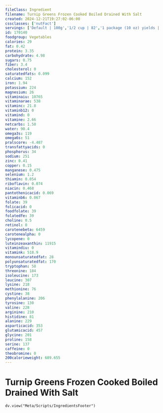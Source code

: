 ```yaml
---
fileClass: Ingredient
filename: Turnip Greens Frozen Cooked Boiled Drained With Salt
created: 2024-12-21T19:27:02-06:00
cssclasses: ['nutFact']
servings: ['Default | 100g','1/2 cup | 82','1 package (10 oz) yields | 220']
id: 170140
foodgroup: Vegetables
calories: 29
fat: 0.42
protein: 3.35
carbohydrate: 4.98
sugars: 0.75
fiber: 3.4
cholesterol: 0
saturatedfats: 0.099
calcium: 152
iron: 1.94
potassium: 224
magnesium: 26
vitaminaiu: 10765
vitaminarae: 538
vitaminc: 21.8
vitaminb12: 0
vitamind: 0
vitamine: 2.66
netcarbs: 1.58
water: 90.4
omega3s: 119
omega6s: 51
pralscore: -4.487
transfattyacids: 0
phosphorus: 34
sodium: 251
zinc: 0.41
copper: 0.15
manganese: 0.475
selenium: 1.2
thiamin: 0.054
riboflavin: 0.074
niacin: 0.468
pantothenicacid: 0.069
vitaminb6: 0.067
folate: 39
folicacid: 0
foodfolate: 39
folatedfe: 39
choline: 0.5
retinol: 0
carotenebeta: 6459
carotenealpha: 0
lycopene: 0
luteinzeaxanthin: 11915
vitamindiu: 0
vitamink: 518.9
monounsaturatedfat: 28
polyunsaturatedfat: 170
tryptophan: 58
threonine: 184
isoleucine: 173
leucine: 307
lysine: 218
methionine: 76
cystine: 38
phenylalanine: 206
tyrosine: 130
valine: 228
arginine: 210
histidine: 81
alanine: 229
asparticacid: 353
glutamicacid: 457
glycine: 201
proline: 158
serine: 137
caffeine: 0
theobromine: 0
200calorieweight: 689.655
---
```


# Turnip Greens Frozen Cooked Boiled Drained With Salt

```dataviewjs
dv.view("Meta/Scripts/IngredientsFooter")
```